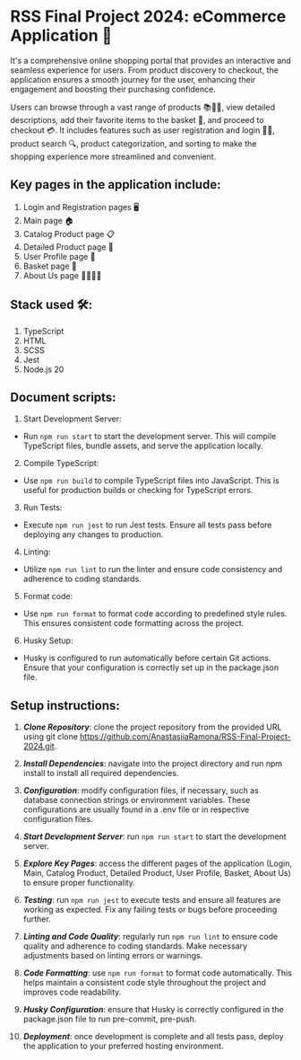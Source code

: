 # RSS Final Project 2024: eCommerce Application 🚀

It's a comprehensive online shopping portal that provides an interactive and seamless experience for users. From product discovery to checkout, the application ensures a smooth journey for the user, enhancing their engagement and boosting their purchasing confidence.

Users can browse through a vast range of products 📚👗👟, view detailed descriptions, add their favorite items to the basket 🛒, and proceed to checkout 💳. It includes features such as user registration and login 📝🔐, product search 🔍, product categorization, and sorting to make the shopping experience more streamlined and convenient.

## Key pages in the application include:

1. Login and Registration pages 🖥️
2. Main page 🏠
3. Catalog Product page 📋
4. Detailed Product page 🔎
5. User Profile page 👤
6. Basket page 🛒
7. About Us page 🙋‍♂️🙋‍♀️

## Stack used 🛠️:
1. TypeScript
2. HTML
3. SCSS
4. Jest
5. Node.js 20

## Document scripts:
1. Start Development Server:
 - Run `npm run start` to start the development server. This will compile TypeScript files, bundle assets, and serve the application locally.
2. Compile TypeScript:
 - Use `npm run build` to compile TypeScript files into JavaScript. This is useful for production builds or checking for TypeScript errors.
3. Run Tests:
 - Execute `npm run jest` to run Jest tests. Ensure all tests pass before deploying any changes to production.
4. Linting:
 - Utilize `npm run lint` to run the linter and ensure code consistency and adherence to coding standards.
5. Format code:
 - Use `npm run format` to format code according to predefined style rules. This ensures consistent code formatting across the project.
6. Husky Setup:
 - Husky is configured to run automatically before certain Git actions. Ensure that your configuration is correctly set up in the package.json file.

## Setup instructions:
1. ***Clone Repository***: clone the project repository from the provided URL using git clone <https://github.com/AnastasiiaRamona/RSS-Final-Project-2024.git>.

2. ***Install Dependencies***: navigate into the project directory and run npm install to install all required dependencies.

3. ***Configuration***: modify configuration files, if necessary, such as database connection strings or environment variables. These configurations are usually found in a .env file or in respective configuration files.

4. ***Start Development Server***: run `npm run start` to start the development server.

5. ***Explore Key Pages***: access the different pages of the application (Login, Main, Catalog Product, Detailed Product, User Profile, Basket, About Us) to ensure proper functionality.

6. ***Testing***: run `npm run jest` to execute tests and ensure all features are working as expected. Fix any failing tests or bugs before proceeding further.

7. ***Linting and Code Quality***: regularly run `npm run lint` to ensure code quality and adherence to coding standards. Make necessary adjustments based on linting errors or warnings.

8. ***Code Formatting***: use `npm run format` to format code automatically. This helps maintain a consistent code style throughout the project and improves code readability.

9. ***Husky Configuration***: ensure that Husky is correctly configured in the package.json file to run pre-commit, pre-push.

10. ***Deployment***: once development is complete and all tests pass, deploy the application to your preferred hosting environment. 